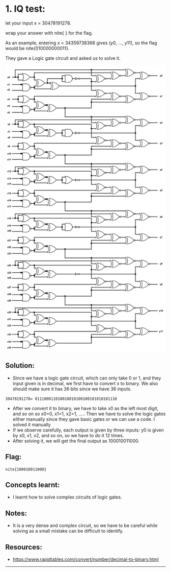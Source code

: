 # 1. IQ test: 

let your input x = 30478191278.

wrap your answer with nite{ } for the flag.

As an example, entering x = 34359738368 gives (y0, ..., y11), so the flag would be nite{010000000011}.

They gave a Logic gate circuit and asked us to solve it.

![Circuit diagram](images/iqtest.png)

## Solution:

- Since we have a logic gate circuit, which can only take 0 or 1, and they input given is in decimal, we first have to convert x to binary. We also should make sure it has 36 bits since we have 36 inputs. 

```
30478191278= 011100011010010010100100101010101110
```
- After we convert it to binary, we have to take x0 as the left most digit, and so on so x0=0, x1=1, x2=1, ..... Then we have to solve the logic gates either manually since they gave basic gates or we can use a code. I solved it manually
- If we observe carefully, each output is given by three inputs: y0 is given by x0, x1, x2, and so on, so we have to do it 12 times.
- After solving it, we will get the final output as 100010011000. 

## Flag:

```
nite{100010011000}
```

## Concepts learnt:

- I learnt how to solve complex circuits of logic gates. 

## Notes:

- It is a very dense and complex circuit, so we have to be careful while solving as a small mistake can be difficult to identify.  

## Resources:

- https://www.rapidtables.com/convert/number/decimal-to-binary.html

***

